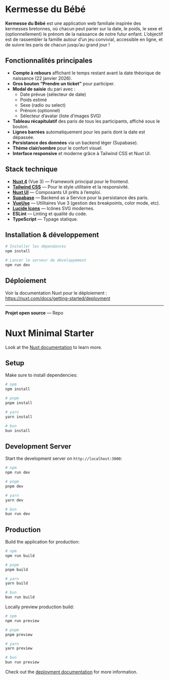 # Kermesse du Bébé

**Kermesse du Bébé** est une application web familiale inspirée des kermesses bretonnes, où chacun peut parier sur la date, le poids, le sexe et (optionnellement) le prénom de la naissance de notre futur enfant. L’objectif est de rassembler la famille autour d’un jeu convivial, accessible en ligne, et de suivre les paris de chacun jusqu’au grand jour !

## Fonctionnalités principales

- **Compte à rebours** affichant le temps restant avant la date théorique de naissance (22 janvier 2026).
- **Gros bouton “Prendre un ticket”** pour participer.
- **Modal de saisie** du pari avec :
  - Date prévue (sélecteur de date)
  - Poids estimé
  - Sexe (radio ou select)
  - Prénom (optionnel)
  - Sélecteur d’avatar (liste d’images SVG)
- **Tableau récapitulatif** des paris de tous les participants, affiché sous le bouton.
- **Lignes barrées** automatiquement pour les paris dont la date est dépassée.
- **Persistance des données** via un backend léger (Supabase).
- **Thème clair/sombre** pour le confort visuel.
- **Interface responsive** et moderne grâce à Tailwind CSS et Nuxt UI.

## Stack technique

- **[Nuxt 4](https://nuxt.com/)** (Vue 3) — Framework principal pour le frontend.
- **[Tailwind CSS](https://tailwindcss.com/)** — Pour le style utilitaire et la responsivité.
- **[Nuxt UI](https://ui.nuxt.com/)** — Composants UI prêts à l’emploi.
- **[Supabase](https://supabase.com/)** — Backend as a Service pour la persistance des paris.
- **[VueUse](https://vueuse.org/)** — Utilitaires Vue 3 (gestion des breakpoints, color mode, etc).
- **[Lucide Icons](https://lucide.dev/icons/)** — Icônes SVG modernes.
- **ESLint** — Linting et qualité du code.
- **TypeScript** — Typage statique.

## Installation & développement

```bash
# Installer les dépendances
npm install

# Lancer le serveur de développement
npm run dev
```

## Déploiement

Voir la documentation Nuxt pour le déploiement :  
https://nuxt.com/docs/getting-started/deployment

---

**Projet open source** — Repo

# Nuxt Minimal Starter

Look at the [Nuxt documentation](https://nuxt.com/docs/getting-started/introduction) to learn more.

## Setup

Make sure to install dependencies:

```bash
# npm
npm install

# pnpm
pnpm install

# yarn
yarn install

# bun
bun install
```

## Development Server

Start the development server on `http://localhost:3000`:

```bash
# npm
npm run dev

# pnpm
pnpm dev

# yarn
yarn dev

# bun
bun run dev
```

## Production

Build the application for production:

```bash
# npm
npm run build

# pnpm
pnpm build

# yarn
yarn build

# bun
bun run build
```

Locally preview production build:

```bash
# npm
npm run preview

# pnpm
pnpm preview

# yarn
yarn preview

# bun
bun run preview
```

Check out the [deployment documentation](https://nuxt.com/docs/getting-started/deployment) for more information.
